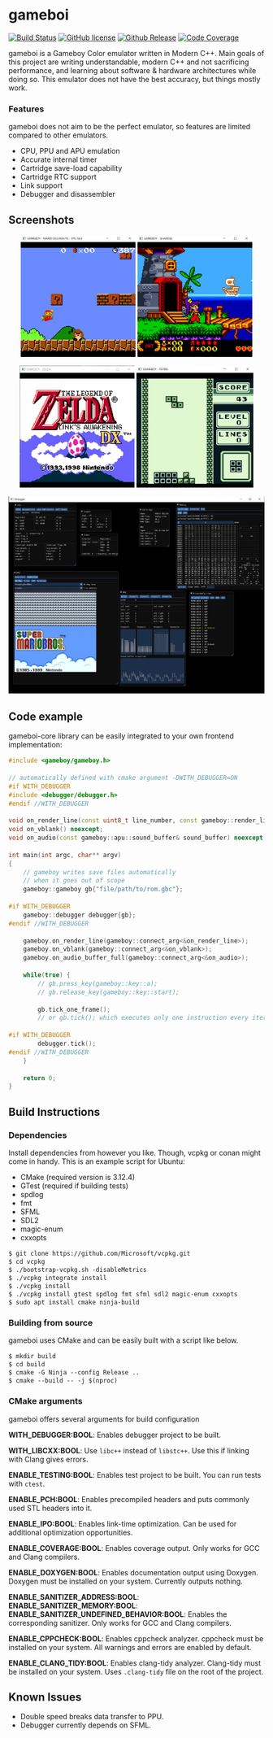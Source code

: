 # gameboi

[![Build Status](https://travis-ci.com/emrsmsrli/gameboi.svg?branch=master)](https://travis-ci.com/emrsmsrli/gameboi)
[![GitHub license](https://img.shields.io/github/license/Naereen/StrapDown.js.svg)](https://github.com/emrsmsrli/gameboi/blob/master/LICENSE)
[![Github Release](https://img.shields.io/github/v/release/emrsmsrli/gameboi)](https://github.com/emrsmsrli/gameboi/releases)
[![Code Coverage](https://img.shields.io/codecov/c/gh/emrsmsrli/gameboi)](https://codecov.io/gh/emrsmsrli/gameboi)

gameboi is a Gameboy Color emulator written in Modern C++. Main goals of this project are 
writing understandable, modern C++ and not sacrificing performance, 
and learning about software & hardware architectures while doing so. 
This emulator does not have the best accuracy, but things mostly work.

### Features

gameboi does not aim to be the perfect emulator, 
so features are limited compared to other emulators.

- CPU, PPU and APU emulation
- Accurate internal timer
- Cartridge save-load capability
- Cartridge RTC support
- Link support
- Debugger and disassembler

## Screenshots

<p align="center">
    <img src="screenshots/mario.png" height=240 />
    <img src="screenshots/shantae.png" height=240 />
</p>
<p align="center">
    <img src="screenshots/zelda.png" height=240 />
    <img src="screenshots/tetris.png" height=240 />
</p>
<p align="center">
    <img src="screenshots/debugger.png" width=600 />
</p>

## Code example

gameboi-core library can be easily integrated to your own frontend implementation:
```cpp
#include <gameboy/gameboy.h>

// automatically defined with cmake argument -DWITH_DEBUGGER=ON
#if WITH_DEBUGGER
#include <debugger/debugger.h>
#endif //WITH_DEBUGGER

void on_render_line(const uint8_t line_number, const gameboy::render_line& line) noexcept;
void on_vblank() noexcept;
void on_audio(const gameboy::apu::sound_buffer& sound_buffer) noexcept;

int main(int argc, char** argv) 
{
    // gameboy writes save files automatically 
    // when it goes out of scope
    gameboy::gameboy gb{"file/path/to/rom.gbc"};

#if WITH_DEBUGGER
    gameboy::debugger debugger{gb};
#endif //WITH_DEBUGGER

    gameboy.on_render_line(gameboy::connect_arg<&on_render_line>);
    gameboy.on_vblank(gameboy::connect_arg<&on_vblank>);
    gameboy.on_audio_buffer_full(gameboy::connect_arg<&on_audio>);

    while(true) {
        // gb.press_key(gameboy::key::a);
        // gb.release_key(gameboy::key::start);

        gb.tick_one_frame();
        // or gb.tick(); which executes only one instruction every iteration

#if WITH_DEBUGGER
        debugger.tick();
#endif //WITH_DEBUGGER
    }

    return 0;
}
```

## Build Instructions

### Dependencies

Install dependencies from however you like. Though, vcpkg or conan might come in handy.
This is an example script for Ubuntu:

- CMake (required version is 3.12.4)
- GTest (required if building tests)
- spdlog
- fmt
- SFML
- SDL2
- magic-enum
- cxxopts

```shell script
$ git clone https://github.com/Microsoft/vcpkg.git
$ cd vcpkg
$ ./bootstrap-vcpkg.sh -disableMetrics
$ ./vcpkg integrate install
$ ./vcpkg install
$ ./vcpkg install gtest spdlog fmt sfml sdl2 magic-enum cxxopts
$ sudo apt install cmake ninja-build
```

### Building from source

gameboi uses CMake and can be easily built with a script like below.

```shell script
$ mkdir build
$ cd build
$ cmake -G Ninja --config Release ..
$ cmake --build -- -j $(nproc)
```

### CMake arguments

gameboi offers several arguments for build configuration

**WITH_DEBUGGER:BOOL**: Enables debugger project to be built.

**WITH_LIBCXX:BOOL**: Use `libc++` instead of `libstc++`. 
Use this if linking with Clang gives errors.

**ENABLE_TESTING:BOOL**: Enables test project to be built. You can run tests with `ctest`.

**ENABLE_PCH:BOOL**: Enables precompiled headers and puts commonly used STL headers into it.

**ENABLE_IPO:BOOL**: Enables link-time optimization. 
Can be used for additional optimization opportunities.

**ENABLE_COVERAGE:BOOL**: Enables coverage output. Only works for GCC and Clang compilers.

**ENABLE_DOXYGEN:BOOL**: Enables documentation output using Doxygen. 
Doxygen must be installed on your system. 
Currently outputs nothing.

**ENABLE_SANITIZER_ADDRESS:BOOL**: \
**ENABLE_SANITIZER_MEMORY:BOOL**: \
**ENABLE_SANITIZER_UNDEFINED_BEHAVIOR:BOOL**: 
Enables the corresponding sanitizer. Only works for GCC and Clang compilers.

**ENABLE_CPPCHECK:BOOL**: Enables cppcheck analyzer. cppcheck must be installed on your system. 
All warnings and errors are enabled by default.

**ENABLE_CLANG_TIDY:BOOL**: Enables clang-tidy analyzer. 
Clang-tidy must be installed on your system. 
Uses `.clang-tidy` file on the root of the project.

## Known Issues

* Double speed breaks data transfer to PPU.
* Debugger currently depends on SFML.
